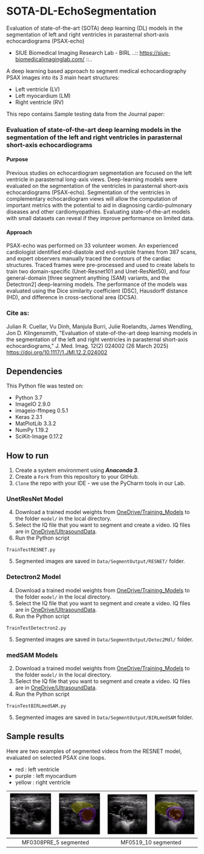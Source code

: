 # SOTA-DL-EchoSegmentation
Evaluation of state-of-the-art (SOTA) deep learning (DL) models in the segmentation of left and right ventricles in parasternal short-axis echocardiograms (PSAX-echo)
- SIUE Biomedical Imaging Research Lab - BIRL
..:: https://siue-biomedicalimaginglab.com/ ::..

A deep learning based approach to segment medical echocardiography PSAX images into its 3 main heart structures:
* Left ventricle (LV)
* Left myocardium (LM)
* Right ventricle (RV)

This repo contains Sample testing data from the Journal paper:

### Evaluation of state-of-the-art deep learning models in the segmentation of the left and right ventricles in parasternal short-axis echocardiograms

#### Purpose
Previous studies on echocardiogram segmentation are focused on the left ventricle in parasternal long-axis views. Deep-learning models were evaluated on the segmentation of the ventricles in parasternal short-axis echocardiograms (PSAX-echo). Segmentation of the ventricles in complementary echocardiogram views will allow the computation of important metrics with the potential to aid in diagnosing cardio-pulmonary diseases and other cardiomyopathies. Evaluating state-of-the-art models with small datasets can reveal if they improve performance on limited data.

#### Approach
PSAX-echo was performed on 33 volunteer women. An experienced cardiologist identified end-diastole and end-systole frames from 387 scans, and expert observers manually traced the contours of the cardiac structures. Traced frames were pre-processed and used to create labels to train two domain-specific (Unet-Resnet101 and Unet-ResNet50), and four general-domain [three segment anything (SAM) variants, and the Detectron2] deep-learning models. The performance of the models was evaluated using the Dice similarity coefficient (DSC), Hausdorff distance (HD), and difference in cross-sectional area (DCSA).
### Cite as:
Julian R. Cuellar, Vu Dinh, Manjula Burri, Julie Roelandts, James Wendling, Jon D. Klingensmith, "Evaluation of state-of-the-art deep learning models in the segmentation of the left and right ventricles in parasternal short-axis echocardiograms," J. Med. Imag. 12(2) 024002 (26 March 2025) https://doi.org/10.1117/1.JMI.12.2.024002

## Dependencies

This Python file was tested on:
- Python 3.7
- ImageIO 2.9.0
- imageio-ffmpeg 0.5.1
- Keras 2.3.1
- MatPlotLib 3.3.2
- NumPy 1.19.2
- SciKit-Image 0.17.2

## How to run
1. Create a system environment using **_Anaconda 3_**.
2. Create a `Fork` from this repository to your GitHub.
3. `Clone` the repo with your IDE - we use the PyCharm tools in our Lab.
### UnetResNet Model

4. Download a trained model weights from [OneDrive/Training_Models](https://siuecougars.sharepoint.com/:f:/r/sites/cardiacfatsegmentation/Shared%20Documents/Training_Models/2D-Echo-PSAX-Segmentation?csf=1&web=1&e=689kmf) to the folder `model/` in the local directory.
5. Select the IQ file that you want to segment and create a video. IQ files are in [OneDrive/UltrasoundData](https://siuecougars.sharepoint.com/:f:/r/sites/cardiacfatsegmentation/Shared%20Documents/UltrasoundData?csf=1&web=1&e=mpW4Zo).
6. Run the Python script
```
TrainTestRESNET.py
```
5. Segmented images are saved in `Data/SegmentOutput/RESNET/` folder.
### Detectron2 Model

4. Download a trained model weights from [OneDrive/Training_Models](https://siuecougars.sharepoint.com/:f:/r/sites/cardiacfatsegmentation/Shared%20Documents/Training_Models/2D-Echo-PSAX-Segmentation?csf=1&web=1&e=689kmf) to the folder `model/` in the local directory.
5. Select the IQ file that you want to segment and create a video. IQ files are in [OneDrive/UltrasoundData](https://siuecougars.sharepoint.com/:f:/r/sites/cardiacfatsegmentation/Shared%20Documents/UltrasoundData?csf=1&web=1&e=mpW4Zo).
6. Run the Python script
```
TrainTestDetectron2.py
```
5. Segmented images are saved in `Data/SegmentOutput/Detec2Mdl/` folder.
### medSAM Models

2. Download a trained model weights from [OneDrive/Training_Models](https://siuecougars.sharepoint.com/:f:/r/sites/cardiacfatsegmentation/Shared%20Documents/Training_Models/2D-Echo-PSAX-Segmentation?csf=1&web=1&e=689kmf) to the folder `model/` in the local directory.
3. Select the IQ file that you want to segment and create a video. IQ files are in [OneDrive/UltrasoundData](https://siuecougars.sharepoint.com/:f:/r/sites/cardiacfatsegmentation/Shared%20Documents/UltrasoundData?csf=1&web=1&e=mpW4Zo).
4. Run the Python script
```
TrainTestBIRLmedSAM.py
```
5. Segmented images are saved in `Data/SegmentOutput/BIRLmedSAM` folder.
## Sample results

Here are two examples of segmented videos from the RESNET model, evaluated on selected PSAX cine loops. 

- red : left ventricle
- purple : left myocardium
- yellow : right ventricle

| ![](Data/SegmentOutput/MF0308PRE_5_seg.gif) |  ![](Data/SegmentOutput/MF0519_10_seg.gif) |
|:--:|:--:|
| MF0308PRE_5 segmented | MF0519_10 segmented |
